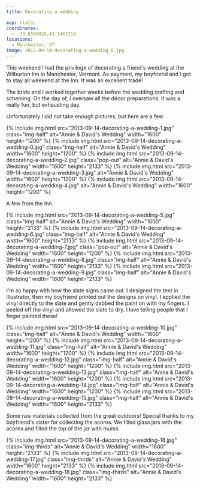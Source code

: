 ```yaml
---
title: Decorating a wedding

map: static
coordinates:
  - -73.0598826,43.1467218
locations:
  - Manchester, VT
image: 2013-09-14-decorating-a-wedding-0.jpg
---
```


This weekend I had the privilege of decorating a friend's wedding at the Wilburton Inn in Manchester, Vermont. As payment, my boyfriend and I got to stay all weekend at the Inn. It was an excellent trade!

The bride and I worked together weeks before the wedding crafting and scheming. On the day of, I oversaw all the décor preparations. It was a really fun, but exhausting day.

Unfortunately I did not take enough pictures, but here are a few.

<div class="photos">

{% include img.html src="2013-09-14-decorating-a-wedding-1.jpg"  class="img-half" alt="Annie &amp; David's Wedding" width="1600" height="1200" %}
{% include img.html src="2013-09-14-decorating-a-wedding-0.jpg" class="img-half" alt="Annie &amp; David's Wedding" width="1600" height="1200" %}
{% include img.html src="2013-09-14-decorating-a-wedding-2.jpg" class="pop-out" alt="Annie &amp; David's Wedding" width="1600" height="2133" %}
{% include img.html src="2013-09-14-decorating-a-wedding-3.jpg"  alt="Annie &amp; David's Wedding" width="1600" height="1200" %}
{% include img.html src="2013-09-14-decorating-a-wedding-4.jpg"  alt="Annie &amp; David's Wedding" width="1600" height="1200" %}

</div>

A few from the Inn.

<div class="photos">

{% include img.html src="2013-09-14-decorating-a-wedding-5.jpg" class="img-half" alt="Annie &amp; David's Wedding" width="1600" height="2133" %}
{% include img.html src="2013-09-14-decorating-a-wedding-6.jpg"  class="img-half" alt="Annie &amp; David's Wedding" width="1600" height="2133" %}
{% include img.html src="2013-09-14-decorating-a-wedding-7.jpg" class="pop-out" alt="Annie &amp; David's Wedding" width="1600" height="1200" %}
{% include img.html src="2013-09-14-decorating-a-wedding-8.jpg" class="img-half" alt="Annie &amp; David's Wedding" width="1600" height="2133" %}
{% include img.html src="2013-09-14-decorating-a-wedding-9.jpg"  class="img-half" alt="Annie &amp; David's Wedding" width="1600" height="2133" %}

</div>

I'm so happy with how the slate signs came out. I designed the text in Illustrator, then my boyfriend printed out the designs on vinyl. I applied the vinyl directly to the slate and gently dabbed the paint on with my fingers. I peeled off the vinyl and allowed the slate to dry. I love telling people that I finger painted these!

<div class="photos">

{% include img.html src="2013-09-14-decorating-a-wedding-10.jpg" class="img-half" alt="Annie &amp; David's Wedding" width="1600" height="1200" %}
{% include img.html src="2013-09-14-decorating-a-wedding-11.jpg" class="img-half" alt="Annie &amp; David's Wedding" width="1600" height="1200" %}
{% include img.html src="2013-09-14-decorating-a-wedding-12.jpg" class="img-half" alt="Annie &amp; David's Wedding" width="1600" height="1200" %}
{% include img.html src="2013-09-14-decorating-a-wedding-13.jpg" class="img-half" alt="Annie &amp; David's Wedding" width="1600" height="1200" %}
{% include img.html src="2013-09-14-decorating-a-wedding-14.jpg" class="img-half" alt="Annie &amp; David's Wedding" width="1600" height="1200" %}
{% include img.html src="2013-09-14-decorating-a-wedding-15.jpg" class="img-half" alt="Annie &amp; David's Wedding" width="1600" height="2133" %}

</div>

Some raw materials collected from the great outdoors! Special thanks to my boyfriend's sister for collecting the acorns. We filled glass jars with the acorns and filled the top of the jar with mums.

<div class="photos">

{% include img.html src="2013-09-14-decorating-a-wedding-16.jpg" class="img-thirds" alt="Annie &amp; David's Wedding" width="1600" height="2133" %}
{% include img.html src="2013-09-14-decorating-a-wedding-17.jpg" class="img-thirds" alt="Annie &amp; David's Wedding" width="1600" height="2133" %}
{% include img.html src="2013-09-14-decorating-a-wedding-18.jpg" class="img-thirds" alt="Annie &amp; David's Wedding" width="1600" height="2133" %}

</div>
